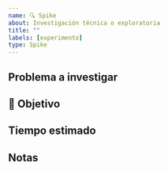 ```yaml
---
name: 🔍 Spike
about: Investigación técnica o exploratoria
title: ""
labels: [experimento]
type: Spike
---
```


## Problema a investigar

<!-- Describí qué se necesita entender o resolver. -->

## 🎯 Objetivo

<!-- Qué se espera obtener como resultado (documentación, decisión técnica, estimación, etc.) -->

## Tiempo estimado

## Notas
